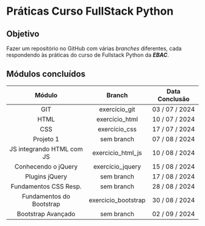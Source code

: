# Práticas Curso FullStack Python

## Objetivo

Fazer um repositório no GitHub com várias _branches_ diferentes, cada respondendo às práticas do curso de Fullstack Python da **_EBAC_**.

## Módulos concluídos

|        **Módulo**         |     **Branch**      | **Data Conclusão** |
| :-----------------------: | :-----------------: | :----------------: |
|            GIT            |    exercício_git    |   03 / 07 / 2024   |
|           HTML            |   exercício_html    |   10 / 07 / 2024   |
|            CSS            |    exercício_css    |   17 / 07 / 2024   |
|         Projeto 1         |     sem branch      |   07 / 08 / 2024   |
| JS integrando HTML com JS |  exercicio_html_js  |   10 / 08 / 2024   |
|    Conhecendo o jQuery    |  exercício_jquery   |   15 / 08 / 2024   |
|      Plugins jQuery       |     sem branch      |   17 / 08 / 2024   |
|   Fundamentos CSS Resp.   |     sem branch      |   28 / 08 / 2024   |
| Fundamentos do Bootstrap  | exercicio_bootstrap |   30 / 08 / 2024   |
|    Bootstrap Avançado     |     sem branch      |   02 / 09 / 2024   |

